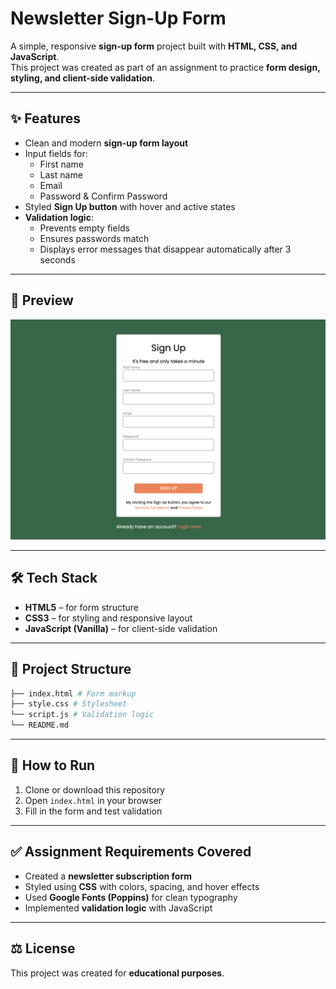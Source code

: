 # Newsletter Sign-Up Form  

A simple, responsive **sign-up form** project built with **HTML, CSS, and JavaScript**.  
This project was created as part of an assignment to practice **form design, styling, and client-side validation**.  

---

## ✨ Features  

- Clean and modern **sign-up form layout**  
- Input fields for:  
  - First name  
  - Last name  
  - Email  
  - Password & Confirm Password  
- Styled **Sign Up button** with hover and active states  
- **Validation logic**:  
  - Prevents empty fields  
  - Ensures passwords match  
  - Displays error messages that disappear automatically after 3 seconds  

---
## 📸 Preview  

![Preview](screenshot.png)

---

## 🛠️ Tech Stack  

- **HTML5** – for form structure  
- **CSS3** – for styling and responsive layout  
- **JavaScript (Vanilla)** – for client-side validation  

---

## 📂 Project Structure
```bash
├── index.html # Form markup
├── style.css # Stylesheet
└── script.js # Validation logic
└── README.md
```
---

## 🚀 How to Run  

1. Clone or download this repository  
2. Open `index.html` in your browser  
3. Fill in the form and test validation  

---

## ✅ Assignment Requirements Covered  

- Created a **newsletter subscription form**  
- Styled using **CSS** with colors, spacing, and hover effects  
- Used **Google Fonts (Poppins)** for clean typography  
- Implemented **validation logic** with JavaScript  

---

## ⚖️ License  

This project was created for **educational purposes**. 